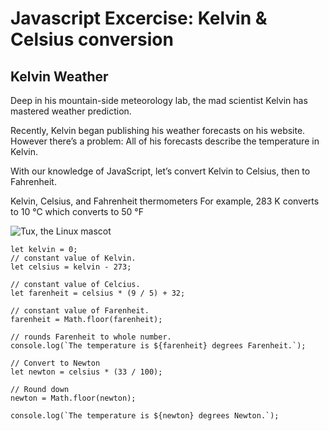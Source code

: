 # Javascript Excercise: Kelvin & Celsius conversion

## Kelvin Weather
Deep in his mountain-side meteorology lab, the mad scientist Kelvin has mastered weather prediction.

Recently, Kelvin began publishing his weather forecasts on his website. However there’s a problem: All of his forecasts describe the temperature in Kelvin.

With our knowledge of JavaScript, let’s convert Kelvin to Celsius, then to Fahrenheit.

Kelvin, Celsius, and Fahrenheit thermometers
For example, 283 K converts to 10 °C which converts to 50 °F

![Tux, the Linux mascot](https://content.codecademy.com/projects/introduction-to-javascript/learn-javascript-introduction/kelvin-weather/Kelvin%20Thermometers.svg)

```
let kelvin = 0;
// constant value of Kelvin.
let celsius = kelvin - 273;

// constant value of Celcius.
let farenheit = celsius * (9 / 5) + 32;

// constant value of Farenheit.
farenheit = Math.floor(farenheit);

// rounds Farenheit to whole number.
console.log(`The temperature is ${farenheit} degrees Farenheit.`);

// Convert to Newton
let newton = celsius * (33 / 100);

// Round down
newton = Math.floor(newton);

console.log(`The temperature is ${newton} degrees Newton.`);
```
